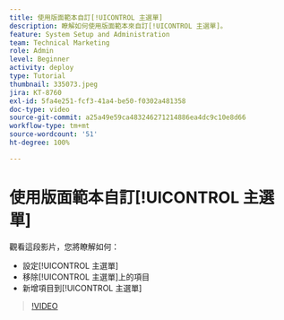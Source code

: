 ```yaml
---
title: 使用版面範本自訂[!UICONTROL 主選單]
description: 瞭解如何使用版面範本來自訂[!UICONTROL 主選單]。
feature: System Setup and Administration
team: Technical Marketing
role: Admin
level: Beginner
activity: deploy
type: Tutorial
thumbnail: 335073.jpeg
jira: KT-8760
exl-id: 5fa4e251-fcf3-41a4-be50-f0302a481358
doc-type: video
source-git-commit: a25a49e59ca483246271214886ea4dc9c10e8d66
workflow-type: tm+mt
source-wordcount: '51'
ht-degree: 100%

---
```


# 使用版面範本自訂[!UICONTROL 主選單]

觀看這段影片，您將瞭解如何：

* 設定[!UICONTROL 主選單]
* 移除[!UICONTROL 主選單]上的項目
* 新增項目到[!UICONTROL 主選單]


>[!VIDEO](https://video.tv.adobe.com/v/335073/?quality=12&learn=on)
